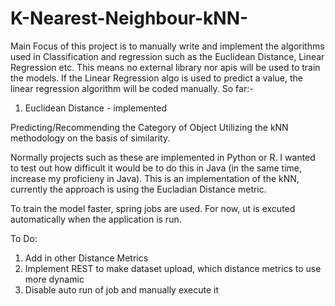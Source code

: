 # K-Nearest-Neighbour-kNN-
Main Focus of this project is to manually write and implement the algorithms used in Classification and regression such as the Euclidean Distance, Linear Regression etc. This means no external library nor apis will be used to train the models. If the Linear Regression algo is used to predict a value, the linear regression algorithm will be coded manually.
So far:-
1) Euclidean Distance - implemented


Predicting/Recommending the Category of Object Utilizing the kNN methodology on the basis of similarity. 

Normally projects such as these are implemented in Python or R. I wanted to test out how difficult it would be to do this in Java 
(in the same time, increase my proficieny in Java). This is an implementation of the kNN, currently the approach is using the Eucladian Distance metric.

To train the model faster, spring jobs are used. For now, ut is excuted automatically when the application is run.

To Do:
1) Add in other Distance Metrics
2) Implement REST to make dataset upload, which distance metrics to use more dynamic
3) Disable auto run of job and manually execute it

